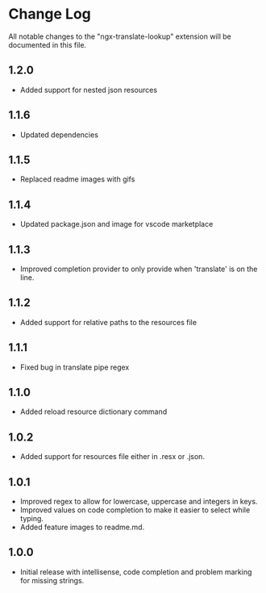 # Change Log

All notable changes to the "ngx-translate-lookup" extension will be documented in this file.

## 1.2.0

- Added support for nested json resources

## 1.1.6

- Updated dependencies

## 1.1.5

- Replaced readme images with gifs

## 1.1.4

- Updated package.json and image for vscode marketplace

## 1.1.3

- Improved completion provider to only provide when 'translate' is on the line.

## 1.1.2

- Added support for relative paths to the resources file

## 1.1.1

- Fixed bug in translate pipe regex

## 1.1.0

- Added reload resource dictionary command

## 1.0.2

- Added support for resources file either in .resx or .json.

## 1.0.1

- Improved regex to allow for lowercase, uppercase and integers in keys.
- Improved values on code completion to make it easier to select while typing.
- Added feature images to readme.md.

## 1.0.0

- Initial release with intellisense, code completion and problem marking for missing strings.
